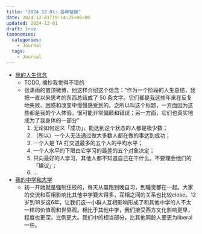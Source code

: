 ```yaml
---
title: "2024.12.01: 各种链接"
date: 2024-12-01T19:14:25+08:00
updated: 2024-12-01
draft: true
taxonomies:
  categories:
    - Journal
  tags:
    - Journal
---
```


- [我的人生信念](https://www.weibo.com/1977585731/HmF3Uh1Gs?)
  - TODO, 摘抄我觉得不错的
  - 张潇雨的置顶微博，他这样介绍这个信念：“作为一个阶段的人生总结，我把一直以来思考的东西总结成了 50 条文字。它们都是我这些年来在反复地失败、困惑和改变中慢慢感受到的。之所以叫这个标题，一方面因为这些都是我的个人体验，很可能非常偏颇和错误；另一方面，它们也真实地成为了我身体的一部分”
    1. 无论如何定义「成功」，能达到这个状态的人都是极少数；
    2. （所以）一个人无法通过做大多数人都在做的事达到成功；
    3. 一个人是 TA 打交道最多的五个人的平均水平；
    4. 一个人水平的下限由它学习的最差的五个对象决定；
    5. 只向最好的人学习，其他人都不知道自己在干什么。不要理会他们的「建议」；
    6. ...
- [我的中学和大学](https://mp.weixin.qq.com/s/f8pNeLSRejLn0hK4nCk2cw)
  - 初一开始就是强制住校的，每天从晨跑到晚自习，到睡觉都在一起。大家的交流和互相影响比其他中学要大得多，互相之间的关系也比较close。12岁到18岁这6年，让我们这一小群人互相影响形成了和其他中学的人不太一样的价值观和世界观。相比于其他中学，我们接受西方文化影响更早，程度也更深，比例更大。我们中的相当部分，比其他同龄人要更为liberal一些。

